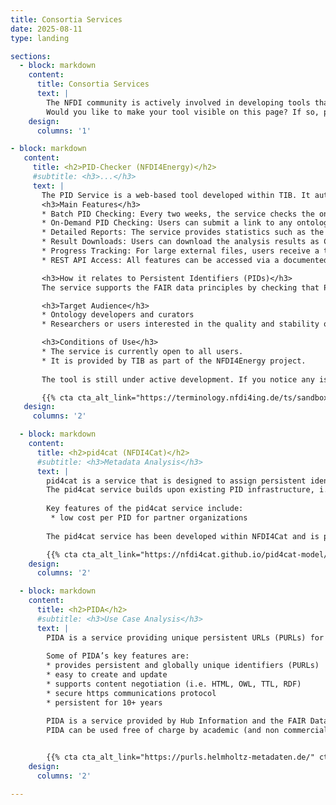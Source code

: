 ```yaml
---
title: Consortia Services
date: 2025-08-11
type: landing

sections:
  - block: markdown
    content:
      title: Consortia Services
      text: |
        The NFDI community is actively involved in developing tools that effectively utilize PIDs across various use cases. We want to acknowledge this work, make it visible, and facilitate networking. You will find an overview of the PID services provided by the NFDI consortia below (open for additions).
        Would you like to make your tool visible on this page? If so, please [contact us](https://pid.services.base4nfdi.de/about/contact/). We look forward to your support!
    design:
      columns: '1'

- block: markdown
   content:
     title: <h2>PID-Checker (NFDI4Energy)</h2>
     #subtitle: <h3>...</h3>
     text: |
       The PID Service is a web-based tool developed within TIB. It automatically checks and reports on the resolvability and status of Class IRIs, which can follow PID patterns in ontologies. It supports both scheduled, large-scale analysis of registered ontologies and on-demand checks for any ontology file available online in <span style="color: green;">.ttl</span> or <span style="color: green;">owl format</span>.
       <h3>Main Features</h3>
       * Batch PID Checking: Every two weeks, the service checks the ontologies from the NFDI4ING and NFDI4Energy collections (hosted by the TIB Terminology Service) for PID resolvability and status. Results are stored for reporting and monitoring.
       * On-Demand PID Checking: Users can submit a link to any ontology file (in <span style="color: green;">.ttl</span> or <span style="color: green;">owl format</span>, e.g., from a Git repository) for immediate analysis. The results remain available for about one hour before they are automatically deleted.
       * Detailed Reports: The service provides statistics such as the number of IRIs checked, how many are not working, PID pattern usage, and general ontology metadata.
       * Result Downloads: Users can download the analysis results as CSV or Excel files — either for entire ontologies or just for filtered results. It is also possible to download results for a single ontology.<br>
       * Progress Tracking: For large external files, users receive a task ID and can track the progress and results asynchronously.<br>
       * REST API Access: All features can be accessed via a documented REST API.<br>

       <h3>How it relates to Persistent Identifiers (PIDs)</h3>
       The service supports the FAIR data principles by checking that PIDs used in ontologies are working and maintained. It helps ontology developers and users ensure that PIDs are reliable, which is essential for data reuse and long-term accessibility.

       <h3>Target Audience</h3>
       * Ontology developers and curators
       * Researchers or users interested in the quality and stability of PIDs in semantic resources

       <h3>Conditions of Use</h3>
       * The service is currently open to all users.
       * It is provided by TIB as part of the NFDI4Energy project.
      
       The tool is still under active development. If you notice any issues or have feature requests, feel free to create an issue in the repository or contact us by email — we’d be happy to help.

       {{% cta cta_alt_link="https://terminology.nfdi4ing.de/ts/sandbox/pidChecker" cta_alt_text="Link to Service" %}}
   design:
     columns: '2'

  - block: markdown
    content:
      title: <h2>pid4cat (NFDI4Cat)</h2>
      #subtitle: <h3>Metadata Analysis</h3>
      text: |
        pid4cat is a service that is designed to assign persistent identifiers for resources generated in the catalysis research community, such as collections, samples, materials, devices, datasets, and services.  
        The pid4cat service builds upon existing PID infrastructure, i.e., it assigns [ePIC PIDs](https://www.pidconsortium.net/) based on the [Handle System](https://www.handle.net/). pid4cat enables partner organizations to manage their own sub-namespaces while maintaining a consistent approach to identifier creation and metadata management.  
        
        Key features of the pid4cat service include:  
         * low cost per PID for partner organizations  
        
        The pid4cat service has been developed within NFDI4Cat and is provided and managed by the HLRS (High Performance Computing Center Stuttgart). The service is made available to end-users (researchers from the catalysis research community) via partner organizations. To become a partner organization and provide a PID issuing service (e.g., repository) for your researchers, organizations have to apply to become a Sub-Name Assigning Authority in pid4cat. Details on the application process can be found [here](https://nfdi4cat.github.io/pid4cat-model/latest/getting-started/).

        {{% cta cta_alt_link="https://nfdi4cat.github.io/pid4cat-model/latest/" cta_alt_text="Link to main documentation" %}}
    design:
      columns: '2'

  - block: markdown
    content:
      title: <h2>PIDA</h2>
      #subtitle: <h3>Use Case Analysis</h3>
      text: |
        PIDA is a service providing unique persistent URLs (PURLs) for referencing digital assets on the web. Using our service will help you to ensure that your digital assets remain findable and can be accessed reliably by both humans and machines in the long term. The service provides content negotiation and is thus ideally suited to be used for the development of ontologies.  
        
        Some of PIDA’s key features are:
        * provides persistent and globally unique identifiers (PURLs)  
        * easy to create and update  
        * supports content negotiation (i.e. HTML, OWL, TTL, RDF)  
        * secure https communications protocol  
        * persistent for 10+ years  

        PIDA is a service provided by Hub Information and the FAIR Data Commons of the [Helmholtz Metadata Collaboration (HMC)](https://helmholtz-metadaten.de/en), an incubator platform of the Helmholtz Association within the framework of the Information and Data Science strategic initiative. It is developed, deployed and maintained by the [Institute for Advanced Simulation - Materials Data Science and Informatics (IAS-9)](https://fz-juelich.de/ias/ias-9/EN/Home/home_node.html) of the Forschungszentrum Jülich GmbH. PIDA service was started in August 2022.  
        PIDA can be used free of charge by academic (and non commercial) projects. 

        
        {{% cta cta_alt_link="https://purls.helmholtz-metadaten.de/" cta_alt_text="Link to service" %}}
    design:
      columns: '2'

---
```

